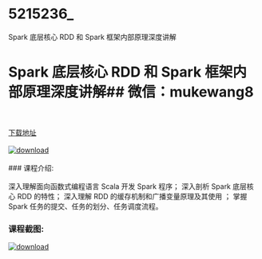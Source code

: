 # 5215236_
Spark 底层核心 RDD 和 Spark 框架内部原理深度讲解
# Spark 底层核心 RDD 和 Spark 框架内部原理深度讲解## 微信：mukewang8
<br/></br>[下载地址](http://www.36tz.cn/article/5215236 "下载地址")
<br/></br>[![download](http://36tz.cn/muke_img/2020_09_1-22-300x219.png "下载地址")](http://www.36tz.cn/article/5215236 "下载地址")
<br/></br>### 课程介绍:<br/></br>深入理解面向函数式编程语言 Scala 开发 Spark 程序；
深入剖析 Spark 底层核心 RDD 的特性；
深入理解 RDD 的缓存机制和广播变量原理及其使用 ；
掌握 Spark 任务的提交、任务的划分、任务调度流程。

### 课程截图:
[![download](http://36tz.cn/muke_img/2020_09_2-21.png "下载地址")](http://www.36tz.cn/article/5215236 "下载地址")
